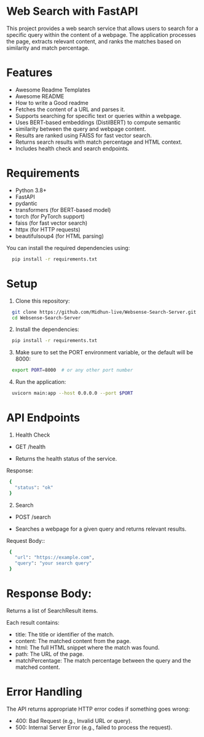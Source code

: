 
# Web Search with FastAPI

This project provides a web search service that allows users to search for a specific query within the content of a webpage. The application processes the page, extracts relevant content, and ranks the matches based on similarity and match percentage.

# Features

 - Awesome Readme Templates
 - Awesome README
 - How to write a Good readme
 - Fetches the content of a URL and parses it.
 - Supports searching for specific text or queries within a webpage.
 - Uses BERT-based embeddings (DistilBERT) to compute semantic   
 - similarity between the query and webpage content.
 - Results are ranked using FAISS for fast vector search.
 - Returns search results with match percentage and HTML context.
 - Includes health check and search endpoints.

 # Requirements

 - Python 3.8+
 - FastAPI
 - pydantic
 - transformers (for BERT-based model)
 - torch (for PyTorch support)
 - faiss (for fast vector search)
 - httpx (for HTTP requests)
 - beautifulsoup4 (for HTML parsing)
 
 You can install the required dependencies using:
```bash
  pip install -r requirements.txt
```
# Setup

1. Clone this repository:
```bash
  git clone https://github.com/Midhun-live/Websense-Search-Server.git
  cd Websense-Search-Server
```
2. Install the dependencies:
```bash
  pip install -r requirements.txt
```
3. Make sure to set the PORT environment variable, or the default will be 8000:
```bash
  export PORT=8000  # or any other port number
```
4. Run the application:
```bash
  uvicorn main:app --host 0.0.0.0 --port $PORT
```

# API Endpoints
 
 1. Health Check

 - GET /health

 - Returns the health status of the service.

 Response:
 ```bash
  {
    "status": "ok"
  }
```

 2. Search

 - POST /search

 - Searches a webpage for a given query and returns relevant results.

 Request Body::
 ```bash
  {
    "url": "https://example.com",
    "query": "your search query"
  }
```

# Response Body:

Returns a list of SearchResult items. 

Each result contains:

-  title: The title or identifier of the match.
 - content: The matched content from the page.
 - html: The full HTML snippet where the  match was found.
 - path: The URL of the page.
 - matchPercentage: The match percentage between the query and the matched content.

# Error Handling
 The API returns appropriate HTTP error codes if something goes wrong:

 - 400: Bad Request (e.g., Invalid URL or query).
 - 500: Internal Server Error (e.g., failed to process the request).
